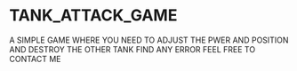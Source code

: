 # TANK_ATTACK_GAME
A SIMPLE GAME WHERE YOU NEED TO ADJUST THE PWER AND POSITION AND DESTROY THE OTHER TANK
FIND ANY ERROR FEEL FREE TO CONTACT ME 
